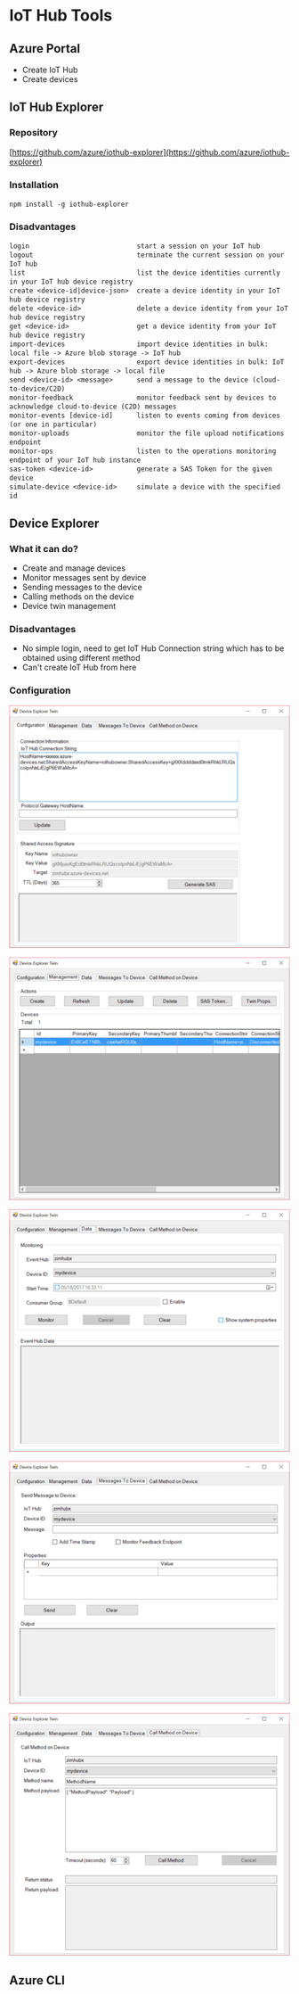 # IoT Hub Tools

## **Azure Portal**

* Create IoT Hub
* Create devices

## **IoT Hub Explorer**

### Repository

[https://github.com/azure/iothub-explorer](https://github.com/azure/iothub-explorer)

### Installation

    npm install -g iothub-explorer

### Disadvantages

    login                           start a session on your IoT hub
    logout                          terminate the current session on your IoT hub
    list                            list the device identities currently in your IoT hub device registry
    create <device-id|device-json>  create a device identity in your IoT hub device registry
    delete <device-id>              delete a device identity from your IoT hub device registry
    get <device-id>                 get a device identity from your IoT hub device registry
    import-devices                  import device identities in bulk: local file -> Azure blob storage -> IoT hub
    export-devices                  export device identities in bulk: IoT hub -> Azure blob storage -> local file
    send <device-id> <message>      send a message to the device (cloud-to-device/C2D)
    monitor-feedback                monitor feedback sent by devices to acknowledge cloud-to-device (C2D) messages
    monitor-events [device-id]      listen to events coming from devices (or one in particular)
    monitor-uploads                 monitor the file upload notifications endpoint
    monitor-ops                     listen to the operations monitoring endpoint of your IoT hub instance
    sas-token <device-id>           generate a SAS Token for the given device
    simulate-device <device-id>     simulate a device with the specified id


## **Device Explorer**

### What it can do?
* Create and manage devices
* Monitor messages sent by device
* Sending messages to the device
* Calling methods on the device
* Device twin management

### Disadvantages
* No simple login, need to get IoT Hub Connection string which has to be obtained using different method
* Can't create IoT Hub from here

### Configuration

![Device Explorer Configuration](images/device-explorer-configuration.png)

![Device Explorer Management](images/device-explorer-management.png)

![Device Explorer Data](images/device-explorer-data.png)

![Device Explorer Messages To Device](images/device-explorer-messages-to-device.png)

![Device Explorer Call Method on Device](images/device-explorer-call-method-on-device.png)


## Azure CLI



